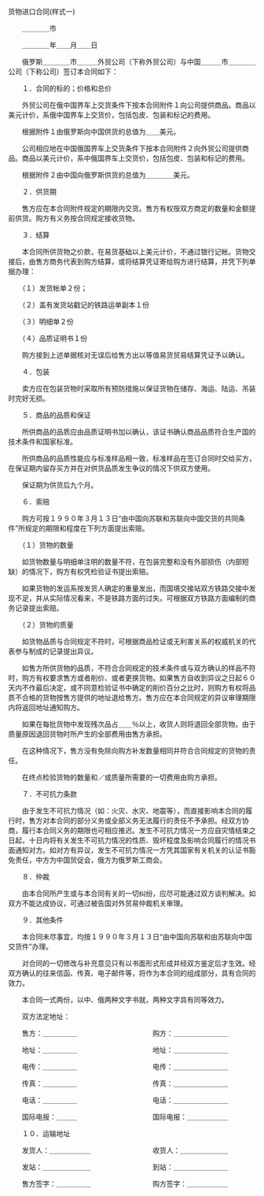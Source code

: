 



货物进口合同(样式一)



 

　　＿＿＿＿市　　

　　＿＿＿＿年＿＿月＿＿日

　　俄罗斯＿＿＿＿市＿＿＿外贸公司（下称外贸公司）与中国＿＿＿市＿＿＿＿公司（下称公司）签订本合同如下：

　　１．合同的标的；价格和总价

　　外贸公司在俄中国界车上交货条件下按本合同附件１向公司提供商品。商品以美元计价，系俄中国界车上交货价，包括包皮、包装和标记的费用。

　　根据附件１由俄罗斯向中国供货的总值为＿＿美元。

　　公司相应地在中国俄国界车上交货条件下按本合同附件２向外贸公司提供商品。商品以美元计价，系中俄国界车上交货价，包括包皮、包装和标记的费用。

　　根据附件２由中国向俄罗斯供货的总值为＿＿＿＿美元。

　　２．供货期

　　售方应在本合同附件规定的期限内交货。售方有权按双方商定的数量和金额提前供货。购方有义务按合同规定接收货物。

　　３．结算

　　本合同所供货物之价款，在易货基础以上美元计价，不通过银行记帐。货物交接后，由售方商务代表到购方结算，或将结算凭证寄给购方进行结算，并凭下列单据办理：

　　（１）发货帐单２份；

　　（２）盖有发货站戳记的铁路运单副本１份

　　（３）明细单２份

　　（４）品质证明书１份

　　购方接到上述单据核对无误后给售方出以等值易货贸易结算凭证予以确认。

　　４．包装

　　卖方应在包装货物时采取所有预防措施以保证货物在储存、海运、陆运、吊装时完好无损。

　　５．商品的品质和保证

　　所供商品的品质应由品质证明书加以确认，该证书确认商品品质符合生产国的技术条件和国家标准。

　　所供商品的品质性能应与标准样品相一致，标准样品在签订合同时交给买方，在保证期内留存买方并在对供货品质发生争议的情况下供双方使用。

　　保证期为供货后九个月。

　　６．索赔

　　购方可按１９９０年３月１３日“由中国向苏联和苏联向中国交货的共同条件”所规定的期限和程度在下列方面提出索赔。

　　（１）货物的数量

　　如货物数量与明细单注明的数量不符，在包装完整和没有外部损伤（内部短缺）的情况下，购方有权凭检验证书提出索赔。

　　如果货物的发运系按发货人确定的重量发出，而国境交接站双方铁路交接中发现不足，并从实际情况看来，不是铁路方面的过失。可根据双方铁路方面编制的商务记录提出索赔。

　　（２）货物的质量

　　如货物品质与合同规定不符时，可根据商品检证或无利害关系的权威机关的代表参与制成的记录提出异议。

　　如售方所供货物的品质，不符合合同规定的技术条件或与双方确认的样品不符时，购方有权要求售方或者削价、或者更换货物。如果售方自收到异议之日起６０天内不作最后决定，或不同意检验证书中确定的削价百分之比时，则购方有权将品质不合格的货物按售方提供的地址退给售方。售方应在本合同规定的异议审理期限内将返回地址通知购方。

　　如果在每批货物中发现残次品占＿＿％以上，收货人则将退回全部货物。由于质量原因退回货物时所产生的全部费用由售方承担。

　　在这种情况下，售方没有免除向购方补发数量相同并符合合同规定的货物的责任。

　　在终点检验货物的数量和／或质量所需要的一切费用由购方承担。

　　７．不可抗力条款

　　由于发生不可抗力情况（如：火灾、水灾、地震等），而直接影响本合同的履行时，售方对本合同的部分义务或全部义务无法履行的责任不予承担。经双方协商，履行本合同义务的期限也可相应推迟。发生不可抗力情况一方应自灾情结束之日起，十日内将有关发生不可抗力情况的性质、毁坏程度及影响合同履行的情况书面通知对方。如对方有异议，发生不可抗力情况一方凭其国家有关机关的认证书豁免责任，中方为中国贸促会，俄方为俄罗斯工商会。

　　８．仲裁

　　由本合同所产生或与本合同有关的一切纠纷，应尽可能通过双方谈判解决。如双方不能达成协议，可通过被告国对外贸易仲裁机关审理。

　　９．其他条件

　　本合同未尽事宜，均按１９９０年３月１３日“由中国向苏联和由苏联向中国交货件”办理。

　　对合同的一切修改与补充意见只有以书面形式形成并经双方鉴定后才生效。经双方确认的往来信函、传真、电子邮件等，将作为本合同的组成部分，具有合同的效力。

　　本合同一式两份，以中、俄两种文字书就，两种文字具有同等效力。　　

　　双方法定地址：　　

　　售方：＿＿＿＿＿　　　　　　　　　　　购方：＿＿＿＿＿＿＿＿

　　地址：＿＿＿＿＿　　　　　　　　　　　地址：＿＿＿＿＿＿＿＿

　　电传：＿＿＿＿＿　　　　　　　　　　　电传：＿＿＿＿＿＿＿＿

　　传真：＿＿＿＿＿　　　　　　　　　　　传真：＿＿＿＿＿＿＿＿

　　电话：＿＿＿＿＿　　　　　　　　　　　电话：＿＿＿＿＿＿＿＿

　　国际电报：＿＿＿　　　　　　　　　　　国际电报：＿＿＿＿＿＿　　

　　１０．运输地址　　

　　发货人：＿＿＿＿＿＿　　　　　　　　　收货人：＿＿＿＿＿＿＿

　　发站：＿＿＿＿＿＿＿　　　　　　　　　到站：＿＿＿＿＿＿＿＿

　　售方签字：＿＿＿＿＿　　　　　　　　　购方签字：＿＿＿＿＿＿